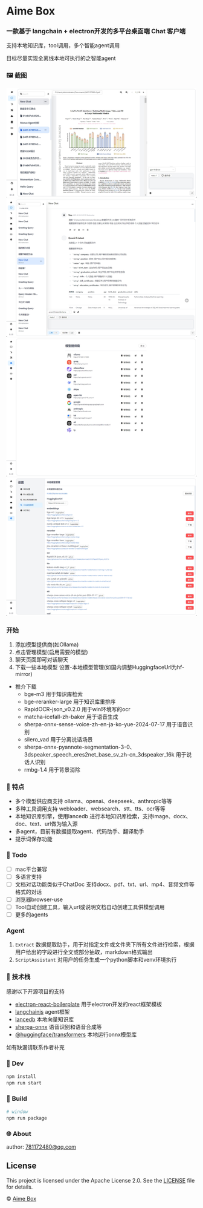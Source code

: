
# Aime Box


### 一款基于 langchain + electron开发的多平台桌面端 Chat 客户端
支持本地知识库，tool调用，多个智能agent调用

目标尽量实现全离线本地可执行的之智能agent

### 🖼 **截图**
![image](docs\assets\20250307003357.png)
![image](docs\assets\20250307003718.png)
![image](docs\assets\20250307003731.png)
![image](docs\assets\20250307003750.png)

### 开始
1. 添加模型提供商(如Ollama)
2. 点击管理模型(启用需要的模型)
3. 聊天页面即可对话聊天
4. 下载一些本地模型 设置-本地模型管理(如国内调整HuggingfaceUrl为hf-mirror)
- 推介下载
  - bge-m3 用于知识库检索
  - bge-reranker-large 用于知识库重排序
  - RapidOCR-json_v0.2.0 用于win环境写的ocr
  - matcha-icefall-zh-baker 用于语音生成
  - sherpa-onnx-sense-voice-zh-en-ja-ko-yue-2024-07-17 用于语音识别
  - silero_vad 用于分离说话场景
  - sherpa-onnx-pyannote-segmentation-3-0、3dspeaker_speech_eres2net_base_sv_zh-cn_3dspeaker_16k 用于说话人识别
  - rmbg-1.4 用于背景消除

### 🌟 **特点**
- 多个模型供应商支持 ollama、openai、deepseek、anthropic等等
- 多种工具调用支持 webloader、websearch、stt、tts、ocr等等
- 本地知识库引擎，使用lancedb 进行本地知识库检索，支持image、docx、doc、text、url做为输入源
- 多agent，目前有数据提取agent、代码助手、翻译助手
- 提示词保存功能
  

### 📝 **Todo**
- [ ] mac平台兼容
- [ ] 多语言支持
- [ ] 文档对话功能类似于ChatDoc 支持docx、pdf、txt、url、mp4、音频文件等格式的对话
- [ ] 浏览器browser-use
- [ ] Tool自动创建工具，输入url或说明文档自动创建工具供模型调用
- [ ] 更多的agents

### Agent
1. `Extract` 数据提取助手，用于对指定文件或文件夹下所有文件进行检索，根据用户给出的字段进行全文或部分抽取，markdown格式输出
2. `ScriptAssistant` 对用户的任务生成一个python脚本和venv环境执行

### 🔌 **技术栈**
感谢以下开源项目的支持
- [electron-react-boilerplate](https://github.com/electron-react-boilerplate/electron-react-boilerplate) 用于electron开发的react框架模板
- [langchainjs](https://github.com/langchain-ai/langchainjs) agent框架
- [lancedb](https://lancedb.github.io/lancedb/) 本地向量知识库
- [sherpa-onnx](https://github.com/k2-fsa/sherpa-onnx) 语音识别和语音合成等
- [@huggingface/transformers](https://github.com/huggingface/transformers) 本地运行onnx模型库

如有缺漏请联系作者补充



### 🐞 **Dev**
```sh
npm install
npm run start
```

### 💼 **Build**
```sh
# window
npm run package
```

### 🌐 **About**
author: 781172480@qq.com



## License

This project is licensed under the Apache License 2.0. See the [LICENSE](LICENSE) file for details.

© [Aime Box](https://github.com/AimeBox/aime-box.git)

